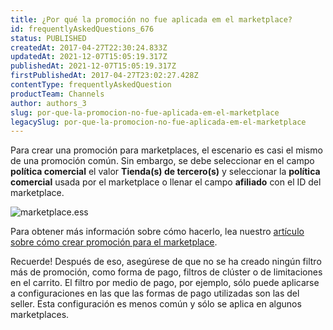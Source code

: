 ```yaml
---
title: ¿Por qué la promoción no fue aplicada em el marketplace?
id: frequentlyAskedQuestions_676
status: PUBLISHED
createdAt: 2017-04-27T22:30:24.833Z
updatedAt: 2021-12-07T15:05:19.317Z
publishedAt: 2021-12-07T15:05:19.317Z
firstPublishedAt: 2017-04-27T23:02:27.428Z
contentType: frequentlyAskedQuestion
productTeam: Channels
author: authors_3
slug: por-que-la-promocion-no-fue-aplicada-em-el-marketplace
legacySlug: por-que-la-promocion-no-fue-aplicada-em-el-marketplace
---
```


Para crear una promoción para marketplaces, el escenario es casi el mismo de una promoción común. Sin embargo, se debe seleccionar en el campo **política comercial** el valor **Tienda(s) de tercero(s)** y seleccionar la **política comercial** usada por el marketplace o llenar el campo **afiliado** con el ID del marketplace.

![marketplace.ess](//images.ctfassets.net/alneenqid6w5/1eKWkGJX4m9jrQC971dxJH/50bec937a116cdd40cdcd26fc6c337ce/marketplace.ess.png)

Para obtener más información sobre cómo hacerlo, lea nuestro [artículo sobre cómo crear promoción para el marketplace](/es/tutorial/promocion-para-marketplace).

Recuerde! Después de eso, asegúrese de que no se ha creado ningún filtro más de promoción, como forma de pago, filtros de clúster o de limitaciones en el carrito. El filtro por medio de pago, por ejemplo, sólo puede aplicarse a configuraciones en las que las formas de pago utilizadas son las del seller. Esta configuración es menos común y sólo se aplica en algunos marketplaces.
